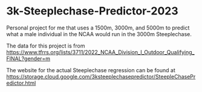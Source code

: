 # 3k-Steeplechase-Predictor-2023
Personal project for me that uses a 1500m, 3000m, and 5000m to predict what a male individual in the NCAA would run in the 3000m Steeplechase.

The data for this project is from https://www.tfrrs.org/lists/3711/2022_NCAA_Division_I_Outdoor_Qualifying_FINAL?gender=m


The website for the actual Steeplechase regression can be found at 
https://storage.cloud.google.com/3ksteeplechasepredictor/SteepleChasePredictor.html
